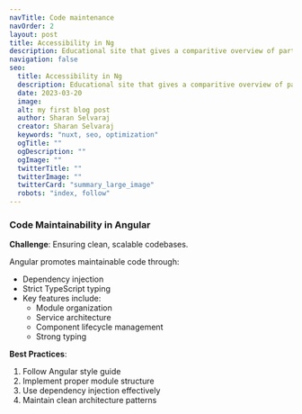 ```yaml
---
navTitle: Code maintenance
navOrder: 2
layout: post
title: Accessibility in Ng
description: Educational site that gives a comparitive overview of parts of frontend applications, and frontend engineering challenges and commonly used solutions.
navigation: false
seo:
  title: Accessibility in Ng
  description: Educational site that gives a comparitive overview of parts of frontend applications, and frontend engineering challenges and commonly used solutions.
  date: 2023-03-20
  image:
  alt: my first blog post
  author: Sharan Selvaraj
  creator: Sharan Selvaraj
  keywords: "nuxt, seo, optimization"
  ogTitle: ""
  ogDescription: ""
  ogImage: ""
  twitterTitle: ""
  twitterImage: ""
  twitterCard: "summary_large_image"
  robots: "index, follow"
---
```


### Code Maintainability in Angular

**Challenge**: Ensuring clean, scalable codebases.

Angular promotes maintainable code through:

- Dependency injection
- Strict TypeScript typing
- Key features include:
  - Module organization
  - Service architecture
  - Component lifecycle management
  - Strong typing

**Best Practices**:

1. Follow Angular style guide
2. Implement proper module structure
3. Use dependency injection effectively
4. Maintain clean architecture patterns

